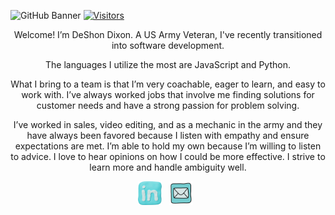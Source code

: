 ![GitHub Banner](DESHONDIXONnewbanner.png)
[![Visitors](https://api.visitorbadge.io/api/visitors?path=https%3A%2F%2Fgithub.com%2Fdeshondixon%2FDeShonDixon.git&labelColor=%2337d67a&countColor=%23555555&labelStyle=upper)](https://visitorbadge.io/status?path=https%3A%2F%2Fgithub.com%2Fdeshondixon%2FDeShonDixon.git)

<p align="center">
Welcome! I’m DeShon Dixon. A US Army Veteran, I've recently transitioned into software development. 
</p>

<p align="center">
The languages I utilize the most are JavaScript and Python. 
</p>

<p align="center">
What I bring to a team is that I’m very coachable, eager to learn, and easy to work with. I’ve always worked jobs that involve me finding solutions for customer needs and have a strong passion for problem solving. 
</p>
<p align="center" >
I’ve worked in sales, video editing, and as a mechanic in the army and they have always been favored because I listen with empathy and ensure expectations are met. I’m able to hold my own because I’m willing to listen to advice. I love to hear opinions on how I could be more effective. I strive to learn more and handle ambiguity well. 
</p>
<p align="center">
  <a href="https://www.linkedin.com/in/deshondixon/" target="blank" rel="noopener noreferrer"><img height="38" src="./icons8-linkedin-69.png"></a>&nbsp;&nbsp;
  <a href="mailto:deshondixon@gmail.com" target="blank" rel="noopener noreferrer"><img height="38" src="./icons8-mail-48.png"></a>&nbsp;&nbsp;
  
</p>
